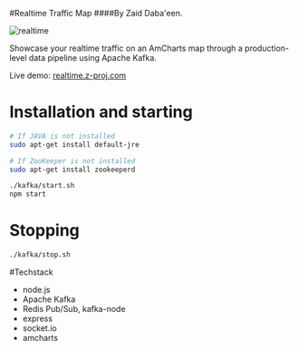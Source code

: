 #Realtime Traffic Map
####By Zaid Daba'een.

![realtime](http://static.z-proj.com/realtime.png)

Showcase your realtime traffic on an AmCharts map through a production-level data pipeline using Apache Kafka.

Live demo: [realtime.z-proj.com](http://realtime.z-proj.com)

# Installation and starting

```sh
# If JAVA is not installed
sudo apt-get install default-jre

# If ZooKeeper is not installed
sudo apt-get install zookeeperd

./kafka/start.sh
npm start
```

# Stopping

```sh
./kafka/stop.sh
```

#Techstack

- node.js
- Apache Kafka
- Redis Pub/Sub, kafka-node
- express
- socket.io
- amcharts


